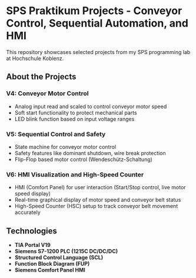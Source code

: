 # SPS Praktikum Projects - Conveyor Control, Sequential Automation, and HMI

This repository showcases selected projects from my SPS programming lab at Hochschule Koblenz.

## About the Projects

### V4: Conveyor Motor Control
- Analog input read and scaled to control conveyor motor speed
- Soft start functionality to protect mechanical parts
- LED blink function based on input voltage ranges

### V5: Sequential Control and Safety
- State machine for conveyor motor control
- Safety features like dominant shutdown, wire break protection
- Flip-Flop based motor control (Wendeschütz-Schaltung)

### V6: HMI Visualization and High-Speed Counter
- HMI (Comfort Panel) for user interaction (Start/Stop control, live motor speed display)
- Real-time graphical display of motor speed and conveyor belt status
- High-Speed Counter (HSC) setup to track conveyor belt movement accurately

## Technologies
- **TIA Portal V19**
- **Siemens S7-1200 PLC (1215C DC/DC/DC)**
- **Structured Control Language (SCL)**
- **Function Block Diagram (FUP)**
- **Siemens Comfort Panel HMI**

